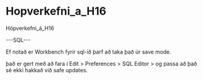 # Hopverkefni_a_H16
Hópverkefni_á_H16

---SQL---

Ef notað er Workbench fyrir sql-ið þarf að taka það úr save mode.

það er gert með að fara í Edit > Preferences > SQL Editor > og passa að það sé ekki hakkað við safe updates.
